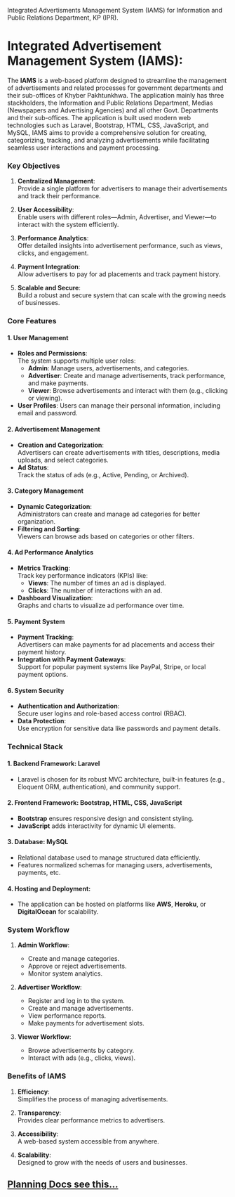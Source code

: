 Integrated Advertisments Management System (IAMS) for Information and Public Relations Department, KP (IPR).
# Integrated Advertisement Management System (IAMS):

The **IAMS** is a web-based platform designed to streamline the management of advertisements and related processes for government departments and their sub-offices of Khyber Pakhtunkhwa. The application mainly has three stackholders, the Information and Public Relations Department, Medias (Newspapers and Advertising Agencies) and all other Govt. Departments and their sub-offices. The application is built used modern web technologies such as Laravel, Bootstrap, HTML, CSS, JavaScript, and MySQL, IAMS aims to provide a comprehensive solution for creating, categorizing, tracking, and analyzing advertisements while facilitating seamless user interactions and payment processing.

### **Key Objectives**
1. **Centralized Management**:  
   Provide a single platform for advertisers to manage their advertisements and track their performance.  

2. **User Accessibility**:  
   Enable users with different roles—Admin, Advertiser, and Viewer—to interact with the system efficiently.

3. **Performance Analytics**:  
   Offer detailed insights into advertisement performance, such as views, clicks, and engagement.

4. **Payment Integration**:  
   Allow advertisers to pay for ad placements and track payment history.

5. **Scalable and Secure**:  
   Build a robust and secure system that can scale with the growing needs of businesses.

### **Core Features**
#### 1. **User Management**
- **Roles and Permissions**:  
  The system supports multiple user roles:  
  - **Admin**: Manage users, advertisements, and categories.  
  - **Advertiser**: Create and manage advertisements, track performance, and make payments.  
  - **Viewer**: Browse advertisements and interact with them (e.g., clicking or viewing).  
- **User Profiles**: Users can manage their personal information, including email and password.

#### 2. **Advertisement Management**
- **Creation and Categorization**:  
  Advertisers can create advertisements with titles, descriptions, media uploads, and select categories.  
- **Ad Status**:  
  Track the status of ads (e.g., Active, Pending, or Archived).  

#### 3. **Category Management**
- **Dynamic Categorization**:  
  Administrators can create and manage ad categories for better organization.  
- **Filtering and Sorting**:  
  Viewers can browse ads based on categories or other filters.

#### 4. **Ad Performance Analytics**
- **Metrics Tracking**:  
  Track key performance indicators (KPIs) like:  
  - **Views**: The number of times an ad is displayed.  
  - **Clicks**: The number of interactions with an ad.  
- **Dashboard Visualization**:  
  Graphs and charts to visualize ad performance over time.

#### 5. **Payment System**
- **Payment Tracking**:  
  Advertisers can make payments for ad placements and access their payment history.  
- **Integration with Payment Gateways**:  
  Support for popular payment systems like PayPal, Stripe, or local payment options.

#### 6. **System Security**
- **Authentication and Authorization**:  
  Secure user logins and role-based access control (RBAC).  
- **Data Protection**:  
  Use encryption for sensitive data like passwords and payment details.

### **Technical Stack**
#### 1. **Backend Framework**: Laravel  
- Laravel is chosen for its robust MVC architecture, built-in features (e.g., Eloquent ORM, authentication), and community support.

#### 2. **Frontend Framework**: Bootstrap, HTML, CSS, JavaScript  
- **Bootstrap** ensures responsive design and consistent styling.  
- **JavaScript** adds interactivity for dynamic UI elements.

#### 3. **Database**: MySQL  
- Relational database used to manage structured data efficiently.  
- Features normalized schemas for managing users, advertisements, payments, etc.

#### 4. **Hosting and Deployment**:  
- The application can be hosted on platforms like **AWS**, **Heroku**, or **DigitalOcean** for scalability.

### **System Workflow**
1. **Admin Workflow**:  
   - Create and manage categories.  
   - Approve or reject advertisements.  
   - Monitor system analytics.  

2. **Advertiser Workflow**:  
   - Register and log in to the system.  
   - Create and manage advertisements.  
   - View performance reports.  
   - Make payments for advertisement slots.

3. **Viewer Workflow**:  
   - Browse advertisements by category.  
   - Interact with ads (e.g., clicks, views).  

### **Benefits of IAMS**
1. **Efficiency**:  
   Simplifies the process of managing advertisements.  

2. **Transparency**:  
   Provides clear performance metrics to advertisers.  

3. **Accessibility**:  
   A web-based system accessible from anywhere.  

4. **Scalability**:  
   Designed to grow with the needs of users and businesses.

## [Planning Docs see this...](PLANNING.md)
